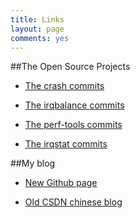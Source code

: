 ```yaml
---
title: Links
layout: page
comments: yes
---
```


##The Open Source Projects

- [The crash commits](http://yangoliver.github.io/2015/06/linux-crash-my-patches)

- [The irqbalance commits](https://github.com/Irqbalance/irqbalance/commits?author=yangoliver)

- [The perf-tools commits](https://github.com/brendangregg/perf-tools/commits?author=yangoliver)

- [The irqstat commits](https://github.com/lanceshelton/irqstat/commits?author=yangoliver)

##My blog

- [New Github page](http://yangoliver.github.io)

- [Old CSDN chinese blog](http://blog.csdn.net/yayong)


